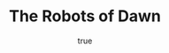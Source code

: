 ---
title: "The Robots of Dawn"
bookCover: "/assets/book-covers/the-robots-of-dawn.jpg"
slug: "the-robots-of-dawn"
bookAuthor: "Isaac Asimov"
rating: 10
done: false
tags: []
summary: false
detailesNotes: false
amazonLink: ""
author:
  name: Rico Trebeljahr
  picture: "/assets/blog/profile.jpeg"
---